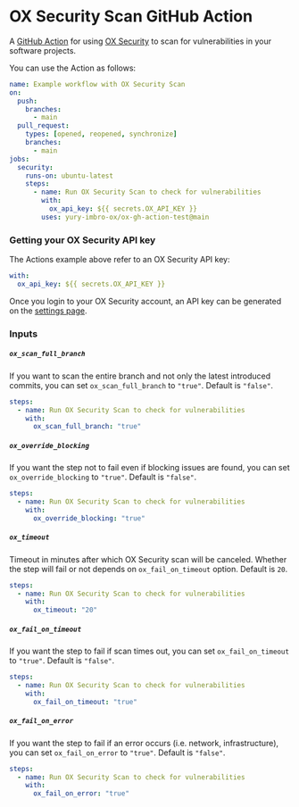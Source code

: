 # OX Security Scan GitHub Action

A [GitHub Action](https://github.com/features/actions) for using [OX Security](https://www.ox.security) to scan for vulnerabilities in your software projects.

You can use the Action as follows:

```yaml
name: Example workflow with OX Security Scan
on:
  push:
    branches:
      - main
  pull_request:
    types: [opened, reopened, synchronize]
    branches:
      - main
jobs:
  security:
    runs-on: ubuntu-latest
    steps:
      - name: Run OX Security Scan to check for vulnerabilities
        with:
          ox_api_key: ${{ secrets.OX_API_KEY }}
        uses: yury-imbro-ox/ox-gh-action-test@main
```

### Getting your OX Security API key

The Actions example above refer to an OX Security API key:

```yaml
with:
  ox_api_key: ${{ secrets.OX_API_KEY }}
```

Once you login to your OX Security account, an API key can be generated on the [settings page](https://app.ox.security/settings?tab=apiKey).

### Inputs

##### `ox_scan_full_branch`

If you want to scan the entire branch and not only the latest introduced commits, you can set `ox_scan_full_branch` to `"true"`. Default is `"false"`.

```yaml
steps:
  - name: Run OX Security Scan to check for vulnerabilities
    with:
      ox_scan_full_branch: "true"
```

##### `ox_override_blocking`

If you want the step not to fail even if blocking issues are found, you can set `ox_override_blocking` to `"true"`. Default is `"false"`.

```yaml
steps:
  - name: Run OX Security Scan to check for vulnerabilities
    with:
      ox_override_blocking: "true"
```

##### `ox_timeout`

Timeout in minutes after which OX Security scan will be canceled. Whether the step will fail or not depends on `ox_fail_on_timeout` option. Default is `20`.

```yaml
steps:
  - name: Run OX Security Scan to check for vulnerabilities
    with:
      ox_timeout: "20"
```

##### `ox_fail_on_timeout`

If you want the step to fail if scan times out, you can set `ox_fail_on_timeout` to `"true"`. Default is `"false"`.

```yaml
steps:
  - name: Run OX Security Scan to check for vulnerabilities
    with:
      ox_fail_on_timeout: "true"
```

##### `ox_fail_on_error`

If you want the step to fail if an error occurs (i.e. network, infrastructure), you can set `ox_fail_on_error` to `"true"`. Default is `"false"`.

```yaml
steps:
  - name: Run OX Security Scan to check for vulnerabilities
    with:
      ox_fail_on_error: "true"
```
